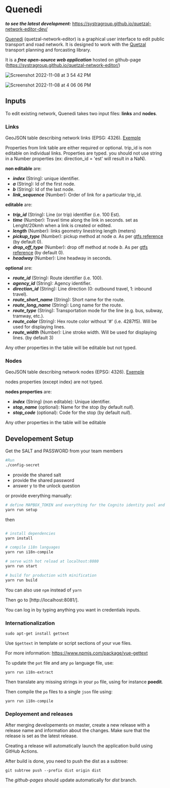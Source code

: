 # Quenedi
***to see the latest development:***
https://systragroup.github.io/quetzal-network-editor-dev/

[Quenedi](https://systragroup.github.io/quetzal-network-editor/) (quetzal-network-editor) is a graphical user interface to edit public transport and road network. It is designed to work with the [Quetzal](https://github.com/systragroup/quetzal) transport planning and forcasting library.  

It is a ***free open-source web application*** hosted on github-page (https://systragroup.github.io/quetzal-network-editor/)

![Screenshot 2022-11-08 at 3 54 42 PM](https://user-images.githubusercontent.com/79281989/200673287-fc06af70-03e1-4854-8099-7dcaf35d5c83.png)

![Screenshot 2022-11-08 at 4 06 06 PM](https://user-images.githubusercontent.com/79281989/200675384-31d7b65b-8a80-402c-8c0f-6ea0bdef884d.png)


## Inputs 

To edit existing network, Quenedi takes two input files: **links** and **nodes**.

### Links

GeoJSON table describing network links (EPSG: 4326). [Exemple](static/links_exemple.geojson)

Properties from link table are either required or optional. trip_id is non editable on individual links.
Properties are typed. you should not use string in a Number properties (ex: direction_id = 'est' will result in a NaN).

**non editable** are:
- ***index*** (String): unique identifier.
- ***a*** (String): Id of the first node.
- ***b*** (String): Id of the last node.
- ***link_sequence*** (Number): Order of link for a particular trip_id.

**editable** are:
- ***trip_id*** (String): Line (or trip) identifier (i.e. 100 Est).
- ***time*** (Number): Travel time along the link in seconds. set as Lenght/20kmh when a link is created or edited.
- ***length*** (Number): links geometry linestring length (meters)
- ***pickup_type*** (Number): pickup method at node *a*. As per [gtfs reference](https://developers.google.com/transit/gtfs/reference) (by default 0).
- ***drop_off_type*** (Number): drop off method at node *b*. As per [gtfs reference](https://developers.google.com/transit/gtfs/reference) (by default 0).
- ***headway*** (Number): Line headway in seconds.

**optional** are:
- ***route_id*** (String): Route identifier (i.e. 100).
- ***agency_id*** (String): Agency identifier.
- ***direction_id*** (String): Line direction (0: outbound travel, 1: inbound travel).
- ***route_short_name*** (String): Short name for the route.
- ***route_long_name*** (String): Long name for the route.
- ***route_type*** (String): Transportation mode for the line (e.g. bus, subway, tramway, etc.).
- ***route_color*** (String): Hex route color without '#' (i.e. 4287f5). Will be used for displaying lines.
- ***route_width*** (Number): Line stroke width. Will be used for displaying lines. (by default 3)

Any other properties in the table will be editable but not typed.

### Nodes

GeoJSON table describing network nodes (EPSG: 4326). [Exemple](static/nodes_exemple.geojson)

nodes properties (except index) are not typed.

**nodes properties** are:
- ***index*** (String) (non editable): Unique identifier.
- ***stop_name*** (optional): Name for the stop (by default *null*).
- ***stop_code*** (optional): Code for the stop (by default *null*).

Any other properties in the table will be editable

## Developement Setup 

Get the SALT and PASSWORD from your team members
```sh
#Run
./config-secret
```
- provide the shared salt
- provide the shared password
- answer y to the unlock question

or provide everything manually:
```sh
# define MAPBOX_TOKEN and everything for the Cognito identity pool and identity provider
yarn run setup
```
then
```sh

# install dependencies
yarn install

# compile i18n languages
yarn run i18n-compile

# serve with hot reload at localhost:8080
yarn run start

# build for production with minification
yarn run build
```

You can also use `npm` instead of `yarn`

Then go to [http://localhost:8081/].

You can log in by typing anything you want in credentials inputs.

### Internationalization

```
sudo apt-get install gettext
```

Use `$gettext` in template or script sections of your vue files.

For more information: https://www.npmjs.com/package/vue-gettext

To update the `pot` file and any `po` language file, use:
```
yarn run i18n-extract
```

Then translate any missing strings in your `po` file, using for instance **poedit**.

Then compile the `po` files to a single `json` file using:
```
yarn run i18n-compile
```

### Deployement and releases 
After merging developements on master, create a new release with a release name and information about the changes. Make sure that the release is set as the latest release.

Creating a release will automatically launch the application build using GitHub Actions.

After build is done, you need to push the dist as a subtree:

```
git subtree push --prefix dist origin dist
```

The *github-pages* should update automatically for *dist* branch.
